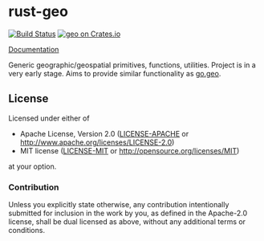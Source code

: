 # rust-geo

[![Build Status](https://travis-ci.org/georust/rust-geo.svg?branch=master)](https://travis-ci.org/georust/rust-geo)
[![geo on Crates.io](https://meritbadge.herokuapp.com/geo)](https://crates.io/crates/geo)

[Documentation](https://georust.github.io/rust-geo/)

Generic geographic/geospatial primitives, functions, utilities. Project is in a very early stage. Aims to provide similar functionality as [go.geo](https://github.com/paulmach/go.geo).

## License

Licensed under either of

 * Apache License, Version 2.0 ([LICENSE-APACHE](LICENSE-APACHE) or http://www.apache.org/licenses/LICENSE-2.0)
 * MIT license ([LICENSE-MIT](LICENSE-MIT) or http://opensource.org/licenses/MIT)

at your option.

### Contribution

Unless you explicitly state otherwise, any contribution intentionally submitted
for inclusion in the work by you, as defined in the Apache-2.0 license, shall be dual licensed as above, without any
additional terms or conditions.
